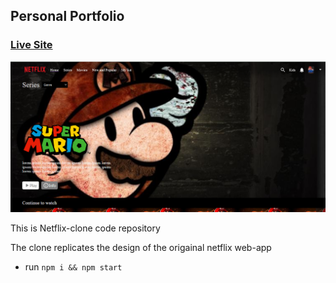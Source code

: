 ## Personal Portfolio

### [Live Site](https://netflixclone-one.netlify.app/)

![Portfolio Website](/public/netflix.png)

This is Netflix-clone code repository

The clone replicates the design of the origainal netflix web-app 
- run ```npm i && npm start```


